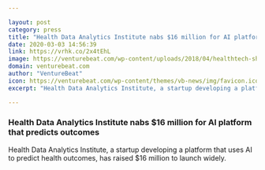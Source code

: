 ```yaml
---

layout: post
category: press
title: "Health Data Analytics Institute nabs $16 million for AI platform that predicts outcomes"
date: 2020-03-03 14:56:39
link: https://vrhk.co/2x4tEhL
image: https://venturebeat.com/wp-content/uploads/2018/04/healthtech-shutterstock_735489823-e1582830783468.jpg?w=1200&strip=all
domain: venturebeat.com
author: "VentureBeat"
icon: https://venturebeat.com/wp-content/themes/vb-news/img/favicon.ico
excerpt: "Health Data Analytics Institute, a startup developing a platform that uses AI to predict health outcomes, has raised $16 million to launch widely."

---
```


### Health Data Analytics Institute nabs $16 million for AI platform that predicts outcomes

Health Data Analytics Institute, a startup developing a platform that uses AI to predict health outcomes, has raised $16 million to launch widely.